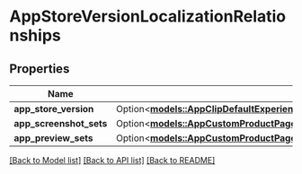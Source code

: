 # AppStoreVersionLocalizationRelationships

## Properties

Name | Type | Description | Notes
------------ | ------------- | ------------- | -------------
**app_store_version** | Option<[**models::AppClipDefaultExperienceCreateRequestDataRelationshipsReleaseWithAppStoreVersion**](AppClipDefaultExperienceCreateRequest_data_relationships_releaseWithAppStoreVersion.md)> |  | [optional]
**app_screenshot_sets** | Option<[**models::AppCustomProductPageLocalizationRelationshipsAppScreenshotSets**](AppCustomProductPageLocalization_relationships_appScreenshotSets.md)> |  | [optional]
**app_preview_sets** | Option<[**models::AppCustomProductPageLocalizationRelationshipsAppPreviewSets**](AppCustomProductPageLocalization_relationships_appPreviewSets.md)> |  | [optional]

[[Back to Model list]](../README.md#documentation-for-models) [[Back to API list]](../README.md#documentation-for-api-endpoints) [[Back to README]](../README.md)


